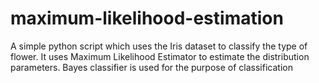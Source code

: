 # maximum-likelihood-estimation
A simple python script which uses the Iris dataset to classify the type of flower. It uses Maximum Likelihood Estimator to estimate the distribution parameters. Bayes classifier is used for the purpose of classification
